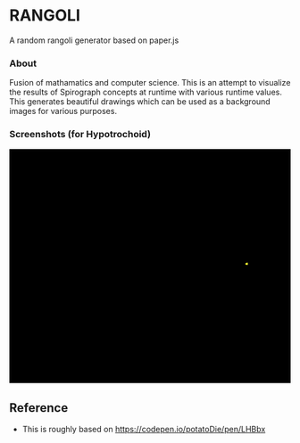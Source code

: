 # RANGOLI
A random rangoli generator based on paper.js

### About
Fusion of mathamatics and computer science. This is an attempt to visualize the results of Spirograph concepts at runtime with various runtime values. This generates beautiful drawings which can be used as a background images for various purposes.

### Screenshots (for Hypotrochoid)
<div>
  <img src="images/rangoli-R18-r4-d6.5.gif" alt="sample Hypotrochoid">
</div>

## Reference
- This is roughly based on https://codepen.io/potatoDie/pen/LHBbx
